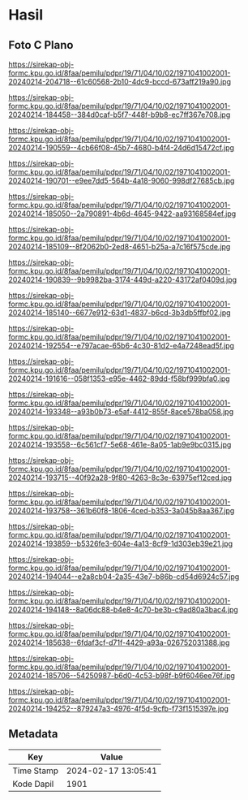 # Hasil

## Foto C Plano

https://sirekap-obj-formc.kpu.go.id/8faa/pemilu/pdpr/19/71/04/10/02/1971041002001-20240214-204718--61c60568-2b10-4dc9-bccd-673aff219a90.jpg

https://sirekap-obj-formc.kpu.go.id/8faa/pemilu/pdpr/19/71/04/10/02/1971041002001-20240214-184458--384d0caf-b5f7-448f-b9b8-ec7ff367e708.jpg

https://sirekap-obj-formc.kpu.go.id/8faa/pemilu/pdpr/19/71/04/10/02/1971041002001-20240214-190559--4cb66f08-45b7-4680-b4f4-24d6d15472cf.jpg

https://sirekap-obj-formc.kpu.go.id/8faa/pemilu/pdpr/19/71/04/10/02/1971041002001-20240214-190701--e9ee7dd5-564b-4a18-9060-998df27685cb.jpg

https://sirekap-obj-formc.kpu.go.id/8faa/pemilu/pdpr/19/71/04/10/02/1971041002001-20240214-185050--2a790891-4b6d-4645-9422-aa93168584ef.jpg

https://sirekap-obj-formc.kpu.go.id/8faa/pemilu/pdpr/19/71/04/10/02/1971041002001-20240214-185109--8f2062b0-2ed8-4651-b25a-a7c16f575cde.jpg

https://sirekap-obj-formc.kpu.go.id/8faa/pemilu/pdpr/19/71/04/10/02/1971041002001-20240214-190839--9b9982ba-3174-449d-a220-43172af0409d.jpg

https://sirekap-obj-formc.kpu.go.id/8faa/pemilu/pdpr/19/71/04/10/02/1971041002001-20240214-185140--6677e912-63d1-4837-b6cd-3b3db5ffbf02.jpg

https://sirekap-obj-formc.kpu.go.id/8faa/pemilu/pdpr/19/71/04/10/02/1971041002001-20240214-192554--e797acae-65b6-4c30-81d2-e4a7248ead5f.jpg

https://sirekap-obj-formc.kpu.go.id/8faa/pemilu/pdpr/19/71/04/10/02/1971041002001-20240214-191616--058f1353-e95e-4462-89dd-f58bf999bfa0.jpg

https://sirekap-obj-formc.kpu.go.id/8faa/pemilu/pdpr/19/71/04/10/02/1971041002001-20240214-193348--a93b0b73-e5af-4412-855f-8ace578ba058.jpg

https://sirekap-obj-formc.kpu.go.id/8faa/pemilu/pdpr/19/71/04/10/02/1971041002001-20240214-193558--6c561cf7-5e68-461e-8a05-1ab9e9bc0315.jpg

https://sirekap-obj-formc.kpu.go.id/8faa/pemilu/pdpr/19/71/04/10/02/1971041002001-20240214-193715--40f92a28-9f80-4263-8c3e-63975ef12ced.jpg

https://sirekap-obj-formc.kpu.go.id/8faa/pemilu/pdpr/19/71/04/10/02/1971041002001-20240214-193758--361b60f8-1806-4ced-b353-3a045b8aa367.jpg

https://sirekap-obj-formc.kpu.go.id/8faa/pemilu/pdpr/19/71/04/10/02/1971041002001-20240214-193859--b5326fe3-604e-4a13-8cf9-1d303eb39e21.jpg

https://sirekap-obj-formc.kpu.go.id/8faa/pemilu/pdpr/19/71/04/10/02/1971041002001-20240214-194044--e2a8cb04-2a35-43e7-b86b-cd54d6924c57.jpg

https://sirekap-obj-formc.kpu.go.id/8faa/pemilu/pdpr/19/71/04/10/02/1971041002001-20240214-194148--8a06dc88-b4e8-4c70-be3b-c9ad80a3bac4.jpg

https://sirekap-obj-formc.kpu.go.id/8faa/pemilu/pdpr/19/71/04/10/02/1971041002001-20240214-185638--6fdaf3cf-d71f-4429-a93a-026752031388.jpg

https://sirekap-obj-formc.kpu.go.id/8faa/pemilu/pdpr/19/71/04/10/02/1971041002001-20240214-185706--54250987-b6d0-4c53-b98f-b9f6046ee76f.jpg

https://sirekap-obj-formc.kpu.go.id/8faa/pemilu/pdpr/19/71/04/10/02/1971041002001-20240214-194252--879247a3-4976-4f5d-9cfb-f73f1515397e.jpg


## Metadata

| Key        | Value               |
| ---------- | ------------------- |
| Time Stamp | 2024-02-17 13:05:41 |
| Kode Dapil | 1901                |



